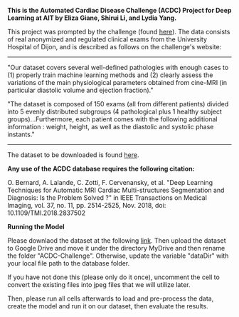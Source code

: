 **This is the Automated Cardiac Disease Challenge (ACDC) Project for Deep Learning at AIT by Eliza Giane, Shirui Li, and Lydia Yang.**


This project was prompted by the challenge (found [here](https://www.creatis.insa-lyon.fr/Challenge/acdc/index.html)). The data consists of real anonymized and regulated clinical exams from the University Hospital of Dijon, and is described as follows on the challenge's website:

---
"Our dataset covers several well-defined pathologies with enough cases to (1) properly train machine learning methods and (2) clearly assess the variations of the main physiological parameters obtained from cine-MRI (in particular diastolic volume and ejection fraction)."

"The dataset is composed of 150 exams (all from different patients) divided into 5 evenly distributed subgroups (4 pathological plus 1 healthy subject groups)...Furthermore, each patient comes with the following additional information : weight, height, as well as the diastolic and systolic phase instants."

---
 The dataset to be downloaded is found [here](https://humanheart-project.creatis.insa-lyon.fr/database/#collection/637218c173e9f0047faa00fb/folder/637218e573e9f0047faa00fc).

  <!-- and the provided code for handling .nii files is found [here](https://www.creatis.insa-lyon.fr/Challenge/acdc/code/metrics_acdc.py). -->

**Any use of the ACDC database requires the following citation:**

O. Bernard, A. Lalande, C. Zotti, F. Cervenansky, et al.
"Deep Learning Techniques for Automatic MRI Cardiac Multi-structures Segmentation and Diagnosis: Is the Problem Solved ?" in IEEE Transactions on Medical Imaging, vol. 37, no. 11, pp. 2514-2525, Nov. 2018, doi: 10.1109/TMI.2018.2837502

**Running the Model**

Please downlaod the dataset at the following [link](https://humanheart-project.creatis.insa-lyon.fr/database/#collection/637218c173e9f0047faa00fb/folder/637218e573e9f0047faa00fc). Then upload the dataset to Google Drive and move it under the directory MyDrive and then rename the folder "ACDC-Challenge". Otherwise, update the variable "dataDir" with your local file path to the database folder. 

If you have not done this (please only do it once), uncomment the cell to convert the existing files into jpeg files that we will utilize later. 

Then, please run all cells afterwards to load and pre-process the data, create the model and run it on our dataset, then evaluate the results.
